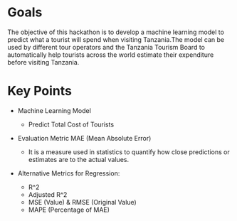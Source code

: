 # Goals

The objective of this hackathon is to develop a machine learning model to predict what a tourist will spend when visiting Tanzania.The model can be used by different tour operators and the Tanzania Tourism Board to automatically help tourists across the world estimate their expenditure before visiting Tanzania.

# Key Points

* Machine Learning Model
    * Predict Total Cost of Tourists

* Evaluation Metric MAE (Mean Absolute Error)
    * It is a measure used in statistics to quantify how close predictions or estimates are to the actual values.
* Alternative Metrics for Regression:
    * R^2
    * Adjusted R^2
    * MSE (Value) & RMSE (Original Value)
    * MAPE (Percentage of MAE)
